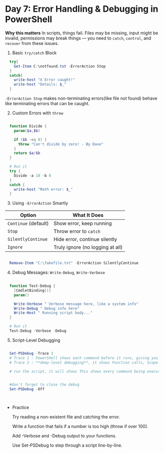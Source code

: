 # Day 7: Error Handling & Debugging in PowerShell

**Why this matters** 
In scripts, things fail. Files may be missing, input might be invalid, permissions may break things — you need to `catch`, `control`, and `recover` from these issues.

1.  Basic `try/catch` Block
```powershell
  try{
    Get-Item C:\notfound.txt -ErrorAction Stop
  }
  catch{
    write-host "X Error caught!"
    write-host "Details: $_"
  }
```
`-ErrorAction Stop` makes non-terminating errors(like file not found) behave like terminating errors that can be caught.

2.  Custom Errors with `throw`
```powershell

  function Divide {
    param($a,$b)

    if ($b -eq 0) {
      throw "Can't divide by zero! - By Dave"
    }
    return $a/$b
  }

  # Run it
  try {
    Divide -a 10 -b 0
  }
  catch {
    write-host "Math error: $_"
  }


```

3.  Using `-ErrorAction` Smartly

| Option              | What It Does                     |
|---------------------|----------------------------------|
| `Continue` (default)| Show error, keep running         |
| `Stop`              | Throw error to `catch`           |
| `SilentlyContinue`  | Hide error, continue silently    |
| `Ignore`            | Truly ignore (no logging at all) |

```powershell

  Remove-Item "C:\fakefile.txt" -ErrorAction SilentlyContinue

```
4.  Debug Messages: `Write-Debug`, `Write-Verbose`
   
```powershell
  
  function Test-Debug {
    [CmdletBinding()]
    param()

    Write-Verbose " Verbose message here, like a system info"
    Write-Debug " Debug info here"
    Write-Host " Running script body..."
  }

  # Run it
  Test-Debug -Verbose -Debug

```

5.  Script-Level Debugging
```powershell

  Set-PSDebug -Trace 1
  # Trace 1 : PowerShell shows each command before it runs, giving you a clear trace of execution.
  # Trace 2 : **deep-level debugging**, it shows Function calls, Scope changes, Variable assignments.

  # run the script, it will shows This shows every command being executed, helpful when you're trying to trace logic step-by-step..
  

  #don't forget to close the debug
  Set-PSDebug -Off

  
```

- Practice
 
  Try reading a non-existent file and catching the error.

  Write a function that fails if a number is too high (throw if over 100).

  Add -Verbose and -Debug output to your functions.

  Use Set-PSDebug to step through a script line-by-line.

